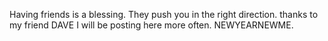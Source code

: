 Having friends is a blessing. They push you in the right direction. thanks to my friend DAVE I will be posting here more often. NEWYEARNEWME.
